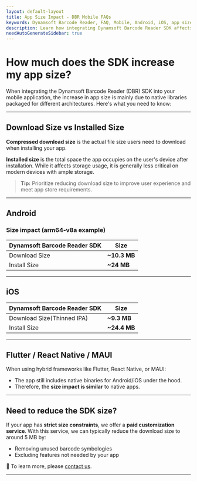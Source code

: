 ```yaml
---
layout: default-layout
title: App Size Impact - DBR Mobile FAQs
keywords: Dynamsoft Barcode Reader, FAQ, Mobile, Android, iOS, app size, bundle size, native libraries
description: Learn how integrating Dynamsoft Barcode Reader SDK affects the app size on Android and iOS.
needAutoGenerateSidebar: true
---
```


# How much does the SDK increase my app size?

When integrating the Dynamsoft Barcode Reader (DBR) SDK into your mobile application, the increase in app size is mainly due to native libraries packaged for different architectures. Here's what you need to know:

---

## Download Size vs Installed Size

**Compressed download size** is the actual file size users need to download when installing your app.

**Installed size** is the total space the app occupies on the user's device after installation. While it affects storage usage, it is generally less critical on modern devices with ample storage.

> **Tip:** Prioritize reducing download size to improve user experience and meet app store requirements.

---

## Android

### Size impact (arm64-v8a example)

| Dynamsoft Barcode Reader SDK | Size         |
| ---------------------------- | ------------ |
| Download Size                | **~10.3 MB** |
| Install Size                 | **~24 MB**   |

---

## iOS

| Dynamsoft Barcode Reader SDK | Size         |
| ---------------------------- | ------------ |
| Download Size(Thinned IPA)   | **~9.3 MB**  |
| Install Size                 | **~24.4 MB** |

---

## Flutter / React Native / MAUI

When using hybrid frameworks like Flutter, React Native, or MAUI:

- The app still includes native binaries for Android/iOS under the hood.
- Therefore, the **size impact is similar** to native apps.

---

## Need to reduce the SDK size?

If your app has **strict size constraints**, we offer a **paid customization service**. With this service, we can typically reduce the download size to around 5 MB by:

- Removing unused barcode symbologies
- Excluding features not needed by your app

📩 To learn more, please [contact us](https://www.dynamsoft.com/company/contact/).

---
